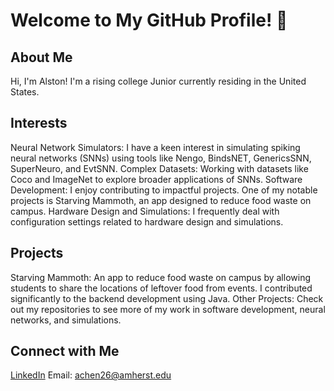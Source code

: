 
# Welcome to My GitHub Profile! 👋

## About Me
Hi, I'm Alston! I'm a rising college Junior currently residing in the United States.

## Interests
Neural Network Simulators: I have a keen interest in simulating spiking neural networks (SNNs) using tools like Nengo, BindsNET, GenericsSNN, SuperNeuro, and EvtSNN.
Complex Datasets: Working with datasets like Coco and ImageNet to explore broader applications of SNNs.
Software Development: I enjoy contributing to impactful projects. One of my notable projects is Starving Mammoth, an app designed to reduce food waste on campus.
Hardware Design and Simulations: I frequently deal with configuration settings related to hardware design and simulations.

## Projects
Starving Mammoth: An app to reduce food waste on campus by allowing students to share the locations of leftover food from events. I contributed significantly to the backend development using Java.
Other Projects: Check out my repositories to see more of my work in software development, neural networks, and simulations.

## Connect with Me
[LinkedIn](www.linkedin.com/in/alston-chen-993b61183)
Email: achen26@amherst.edu
